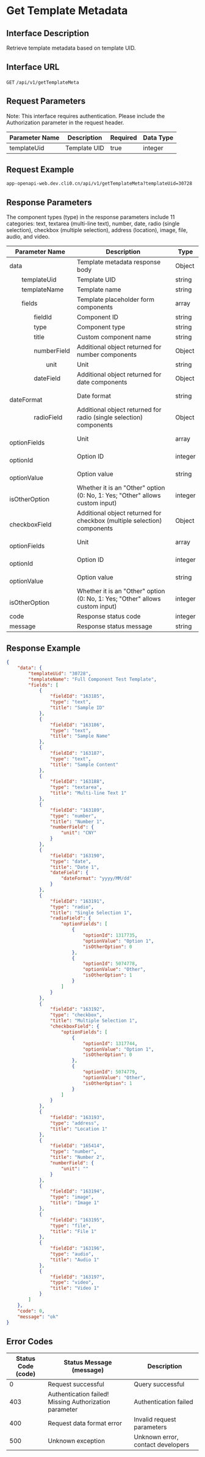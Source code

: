 # Get Template Metadata

## Interface Description

Retrieve template metadata based on template UID.

## Interface URL

`GET` `/api/v1/getTemplateMeta`

## Request Parameters

Note: This interface requires authentication. Please include the Authorization parameter in the request header.

| Parameter Name | Description       | Required | Data Type |
| -------------- | ----------------- | -------- | --------- |
| templateUid    | Template UID      | true     | integer   |

## Request Example

`app-openapi-web.dev.cli0.cn/api/v1/getTemplateMeta?templateUid=30728`

## Response Parameters

The component types (type) in the response parameters include 11 categories: text, textarea (multi-line text), number, date, radio (single selection), checkbox (multiple selection), address (location), image, file, audio, and video.

| Parameter Name                                               | Description                                                                 | Type    |
| ------------------------------------------------------------ | --------------------------------------------------------------------------- | ------- |
| data                                                         | Template metadata response body                                             | Object  |
| &emsp;&emsp;templateUid                                      | Template UID                                                                | string  |
| &emsp;&emsp;templateName                                     | Template name                                                               | string  |
| &emsp;&emsp;fields                                           | Template placeholder form components                                        | array   |
| &emsp;&emsp;&emsp;&emsp;fieldId                              | Component ID                                                                | string  |
| &emsp;&emsp;&emsp;&emsp;type                                 | Component type                                                              | string  |
| &emsp;&emsp;&emsp;&emsp;title                                | Custom component name                                                       | string  |
| &emsp;&emsp;&emsp;&emsp;numberField                          | Additional object returned for number components                            | Object  |
| &emsp;&emsp;&emsp;&emsp;&emsp;&emsp;unit                     | Unit                                                                       | string  |
| &emsp;&emsp;&emsp;&emsp;dateField                            | Additional object returned for date components                              | Object  |
| &emsp;&emsp;&emsp;&emsp;&emsp;&emsp;dateFormat               | Date format                                                                | string  |
| &emsp;&emsp;&emsp;&emsp;radioField                           | Additional object returned for radio (single selection) components          | Object  |
| &emsp;&emsp;&emsp;&emsp;&emsp;&emsp;optionFields             | Unit                                                                       | array   |
| &emsp;&emsp;&emsp;&emsp;&emsp;&emsp;&emsp;&emsp;optionId     | Option ID                                                                  | integer |
| &emsp;&emsp;&emsp;&emsp;&emsp;&emsp;&emsp;&emsp;optionValue  | Option value                                                               | string  |
| &emsp;&emsp;&emsp;&emsp;&emsp;&emsp;&emsp;&emsp;isOtherOption | Whether it is an "Other" option (0: No, 1: Yes; "Other" allows custom input) | integer |
| &emsp;&emsp;&emsp;&emsp;checkboxField                        | Additional object returned for checkbox (multiple selection) components     | Object  |
| &emsp;&emsp;&emsp;&emsp;&emsp;&emsp;optionFields             | Unit                                                                       | array   |
| &emsp;&emsp;&emsp;&emsp;&emsp;&emsp;&emsp;&emsp;optionId     | Option ID                                                                  | integer |
| &emsp;&emsp;&emsp;&emsp;&emsp;&emsp;&emsp;&emsp;optionValue  | Option value                                                               | string  |
| &emsp;&emsp;&emsp;&emsp;&emsp;&emsp;&emsp;&emsp;isOtherOption | Whether it is an "Other" option (0: No, 1: Yes; "Other" allows custom input) | integer |
| code                                                         | Response status code                                                       | integer |
| message                                                      | Response status message                                                     | string  |

## Response Example

```json
{
    "data": {
        "templateUid": "30728",
        "templateName": "Full Component Test Template",
        "fields": [
            {
                "fieldId": "163185",
                "type": "text",
                "title": "Sample ID"
            },
            {
                "fieldId": "163186",
                "type": "text",
                "title": "Sample Name"
            },
            {
                "fieldId": "163187",
                "type": "text",
                "title": "Sample Content"
            },
            {
                "fieldId": "163188",
                "type": "textarea",
                "title": "Multi-line Text 1"
            },
            {
                "fieldId": "163189",
                "type": "number",
                "title": "Number 1",
                "numberField": {
                    "unit": "CNY"
                }
            },
            {
                "fieldId": "163190",
                "type": "date",
                "title": "Date 1",
                "dateField": {
                    "dateFormat": "yyyy/MM/dd"
                }
            },
            {
                "fieldId": "163191",
                "type": "radio",
                "title": "Single Selection 1",
                "radioField": {
                    "optionFields": [
                        {
                            "optionId": 1317735,
                            "optionValue": "Option 1",
                            "isOtherOption": 0
                        },
                        {
                            "optionId": 5074778,
                            "optionValue": "Other",
                            "isOtherOption": 1
                        }
                    ]
                }
            },
            {
                "fieldId": "163192",
                "type": "checkbox",
                "title": "Multiple Selection 1",
                "checkboxField": {
                    "optionFields": [
                        {
                            "optionId": 1317744,
                            "optionValue": "Option 1",
                            "isOtherOption": 0
                        },
                        {
                            "optionId": 5074779,
                            "optionValue": "Other",
                            "isOtherOption": 1
                        }
                    ]
                }
            },
            {
                "fieldId": "163193",
                "type": "address",
                "title": "Location 1"
            },
            {
                "fieldId": "165414",
                "type": "number",
                "title": "Number 2",
                "numberField": {
                    "unit": ""
                }
            },
            {
                "fieldId": "163194",
                "type": "image",
                "title": "Image 1"
            },
            {
                "fieldId": "163195",
                "type": "file",
                "title": "File 1"
            },
            {
                "fieldId": "163196",
                "type": "audio",
                "title": "Audio 1"
            },
            {
                "fieldId": "163197",
                "type": "video",
                "title": "Video 1"
            }
        ]
    },
    "code": 0,
    "message": "ok"
}
```

## Error Codes

| Status Code (code) | Status Message (message)                     | Description                          |
| ------------------ | -------------------------------------------- | ------------------------------------ |
| 0                  | Request successful                          | Query successful                     |
| 403                | Authentication failed! Missing Authorization parameter | Authentication failed                |
| 400                | Request data format error                    | Invalid request parameters           |
| 500                | Unknown exception                            | Unknown error, contact developers    |